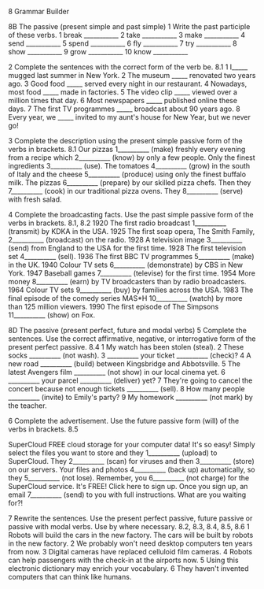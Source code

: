 8 Grammar Builder

8B The passive (present simple and past simple)
1 Write the past participle of these verbs.
1 break ___________
2 take ___________
3 make ___________
4 send ___________
5 spend ___________
6 fly ___________
7 try ___________
8 show ___________
9 grow ___________
10 know ___________

2 Complete the sentences with the correct form of the verb be. 8.1
1 I_____ mugged last summer in New York.
2 The museum _____ renovated two years ago.
3 Good food _____ served every night in our restaurant.
4 Nowadays, most food _____ made in factories.
5 The video clip _____ viewed over a million times that day.
6 Most newspapers _____ published online these days.
7 The first TV programmes _____ broadcast about 90 years ago.
8 Every year, we _____ invited to my aunt's house for New Year, but we never go!

3 Complete the description using the present simple passive form of the verbs in brackets. 8.1
Our pizzas 1__________ (make) freshly every evening from a recipe which 2__________ (know) by only a few people. Only the finest ingredients 3__________ (use). The tomatoes 4__________ (grow) in the south of Italy and the cheese 5__________ (produce) using only the finest buffalo milk. The pizzas 6__________ (prepare) by our skilled pizza chefs. Then they 7__________ (cook) in our traditional pizza ovens. They 8__________ (serve) with fresh salad.

4 Complete the broadcasting facts. Use the past simple passive form of the verbs in brackets. 8.1, 8.2
1920 The first radio broadcast 1__________ (transmit) by KDKA in the USA.
1925 The first soap opera, The Smith Family, 2__________ (broadcast) on the radio.
1928 A television image 3__________ (send) from England to the USA for the first time.
1928 The first television set 4__________ (sell).
1936 The first BBC TV programmes 5__________ (make) in the UK.
1940 Colour TV sets 6__________ (demonstrate) by CBS in New York.
1947 Baseball games 7__________ (televise) for the first time.
1954 More money 8__________ (earn) by TV broadcasters than by radio broadcasters.
1964 Colour TV sets 9__________ (buy) by families across the USA.
1983 The final episode of the comedy series M*A*S*H 10__________ (watch) by more than 125 million viewers.
1990 The first episode of The Simpsons 11__________ (show) on Fox.

8D The passive (present perfect, future and modal verbs)
5 Complete the sentences. Use the correct affirmative, negative, or interrogative form of the present perfect passive. 8.4
1 My watch has been stolen (steal).
2 These socks __________ (not wash).
3 __________ your ticket __________ (check)?
4 A new road __________ (build) between Kingsbridge and Abbotsville.
5 The latest Avengers film __________ (not show) in our local cinema yet.
6 __________ your parcel __________ (deliver) yet?
7 They're going to cancel the concert because not enough tickets __________ (sell).
8 How many people __________ (invite) to Emily's party?
9 My homework __________ (not mark) by the teacher.

6 Complete the advertisement. Use the future passive form (will) of the verbs in brackets. 8.5

SuperCloud
FREE cloud storage for your computer data!
It's so easy! Simply select the files you want to store and they 1__________ (upload) to SuperCloud. They 2__________ (scan) for viruses and then 3__________ (store) on our servers.
Your files and photos 4__________ (back up) automatically, so they 5__________ (not lose).
Remember, you 6__________ (not charge) for the SuperCloud service. It's FREE!
Click here to sign up. Once you sign up, an email 7__________ (send) to you with full instructions.
What are you waiting for?!

7 Rewrite the sentences. Use the present perfect passive, future passive or passive with modal verbs. Use by where necessary.
8.2, 8.3, 8.4, 8.5, 8.6
1 Robots will build the cars in the new factory.
The cars will be built by robots in the new factory.
2 We probably won't need desktop computers ten years from now.
3 Digital cameras have replaced celluloid film cameras.
4 Robots can help passengers with the check-in at the airports now.
5 Using this electronic dictionary may enrich your vocabulary.
6 They haven't invented computers that can think like humans.